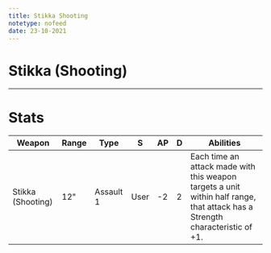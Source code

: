 ```yaml
---
title: Stikka Shooting
notetype: nofeed
date: 23-10-2021
---
```


# Stikka (Shooting)

---

# Stats

| Weapon            | Range | Type      | S    | AP  | D   | Abilities                                                                                                                    |
| ----------------- | ----- | --------- | ---- | --- | --- | ---------------------------------------------------------------------------------------------------------------------------- |
| Stikka (Shooting) | 12"   | Assault 1 | User | -2  | 2   | Each time an attack made with this weapon targets a unit within half range, that attack has a Strength characteristic of +1. |